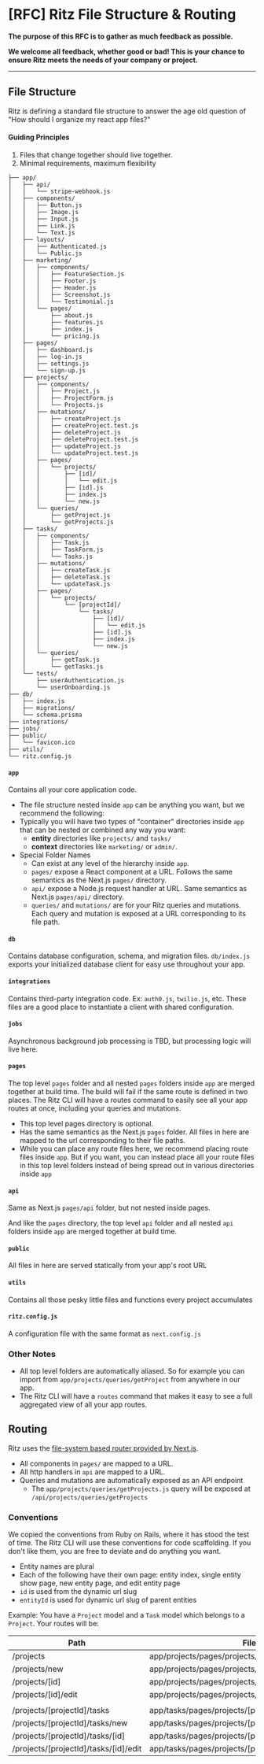 # [RFC] Ritz File Structure & Routing

**The purpose of this RFC is to gather as much feedback as possible.**

**We welcome all feedback, whether good or bad! This is your chance to ensure Ritz meets the needs of your company or project.**

<hr/>

## File Structure

Ritz is defining a standard file structure to answer the age old question of "How should I organize my react app files?"

#### Guiding Principles

1. Files that change together should live together.
2. Minimal requirements, maximum flexibility

```
├── app/
│   ├── api/
│   │   └── stripe-webhook.js
│   ├── components/
│   │   ├── Button.js
│   │   ├── Image.js
│   │   ├── Input.js
│   │   ├── Link.js
│   │   └── Text.js
│   ├── layouts/
│   │   ├── Authenticated.js
│   │   └── Public.js
│   ├── marketing/
│   │   ├── components/
│   │   │   ├── FeatureSection.js
│   │   │   ├── Footer.js
│   │   │   ├── Header.js
│   │   │   ├── Screenshot.js
│   │   │   └── Testimonial.js
│   │   └── pages/
│   │       ├── about.js
│   │       ├── features.js
│   │       ├── index.js
│   │       └── pricing.js
│   ├── pages/
│   │   ├── dashboard.js
│   │   ├── log-in.js
│   │   ├── settings.js
│   │   └── sign-up.js
│   ├── projects/
│   │   ├── components/
│   │   │   ├── Project.js
│   │   │   ├── ProjectForm.js
│   │   │   └── Projects.js
│   │   ├── mutations/
│   │   │   ├── createProject.js
│   │   │   ├── createProject.test.js
│   │   │   ├── deleteProject.js
│   │   │   ├── deleteProject.test.js
│   │   │   ├── updateProject.js
│   │   │   └── updateProject.test.js
│   │   ├── pages/
│   │   │   └── projects/
│   │   │       ├── [id]/
│   │   │       │   └── edit.js
│   │   │       ├── [id].js
│   │   │       ├── index.js
│   │   │       └── new.js
│   │   └── queries/
│   │       ├── getProject.js
│   │       └── getProjects.js
│   ├── tasks/
│   │   ├── components/
│   │   │   ├── Task.js
│   │   │   ├── TaskForm.js
│   │   │   └── Tasks.js
│   │   ├── mutations/
│   │   │   ├── createTask.js
│   │   │   ├── deleteTask.js
│   │   │   └── updateTask.js
│   │   ├── pages/
│   │   │   └── projects/
│   │   │       └── [projectId]/
│   │   │           └── tasks/
│   │   │               ├── [id]/
│   │   │               │   └── edit.js
│   │   │               ├── [id].js
│   │   │               ├── index.js
│   │   │               └── new.js
│   │   └── queries/
│   │       ├── getTask.js
│   │       └── getTasks.js
│   └── tests/
│       ├── userAuthentication.js
│       └── userOnboarding.js
├── db/
│   ├── index.js
│   ├── migrations/
│   └── schema.prisma
├── integrations/
├── jobs/
├── public/
│   └── favicon.ico
├── utils/
└── ritz.config.js
```

#### `app`

Contains all your core application code.

- The file structure nested inside `app` can be anything you want, but we recommend the following:
- Typically you will have two types of "container" directories inside `app` that can be nested or combined any way you want:
  - **entity** directories like `projects/` and `tasks/`
  - **context** directories like `marketing/` or `admin/`.
- Special Folder Names
  - Can exist at any level of the hierarchy inside `app`.
  - `pages/` expose a React component at a URL. Follows the same semantics as the Next.js `pages/` directory.
  - `api/` expose a Node.js request handler at URL. Same semantics as Next.js `pages/api/` directory.
  - `queries/` and `mutations/` are for your Ritz queries and mutations. Each query and mutation is exposed at a URL corresponding to its file path.

#### `db`

Contains database configuration, schema, and migration files. `db/index.js` exports your initialized database client for easy use throughout your app.

#### `integrations`

Contains third-party integration code. Ex: `auth0.js`, `twilio.js`, etc. These files are a good place to instantiate a client with shared configuration.

#### `jobs`

Asynchronous background job processing is TBD, but processing logic will live here.

#### `pages`

The top level `pages` folder and all nested `pages` folders inside `app` are merged together at build time. The build will fail if the same route is defined in two places. The Ritz CLI will have a routes command to easily see all your app routes at once, including your queries and mutations.

- This top level pages directory is optional.
- Has the same semantics as the Next.js `pages` folder. All files in here are mapped to the url corresponding to their file paths.
- While you can place any route files here, we recommend placing route files inside `app`. But if you want, you can instead place all your route files in this top level folders instead of being spread out in various directories inside `app`

#### `api`

Same as Next.js `pages/api` folder, but not nested inside pages.

And like the `pages` directory, the top level `api` folder and all nested `api` folders inside `app` are merged together at build time.

#### `public`

All files in here are served statically from your app's root URL

#### `utils`

Contains all those pesky little files and functions every project accumulates

#### `ritz.config.js`

A configuration file with the same format as `next.config.js`

### Other Notes

- All top level folders are automatically aliased. So for example you can import from `app/projects/queries/getProject` from anywhere in our app.
- The Ritz CLI will have a `routes` command that makes it easy to see a full aggregated view of all your app routes.

## Routing

Ritz uses the [file-system based router provided by Next.js](https://nextjs.org/docs/routing/introduction).

- All components in `pages/` are mapped to a URL.
- All http handlers in `api` are mapped to a URL.
- Queries and mutations are automatically exposed as an API endpoint
  - The `app/projects/queries/getProjects.js` query will be exposed at `/api/projects/queries/getProjects`

### Conventions

We copied the conventions from Ruby on Rails, where it has stood the test of time. The Ritz CLI will use these conventions for code scaffolding. If you don't like them, you are free to deviate and do anything you want.

- Entity names are plural
- Each of the following have their own page: entity index, single entity show page, new entity page, and edit entity page
- `id` is used from the dynamic url slug
- `entityId` is used for dynamic url slug of parent entities

Example: You have a `Project` model and a `Task` model which belongs to a `Project`. Your routes will be:

| Path                                  | File                                                    |
| ------------------------------------- | ------------------------------------------------------- |
| /projects                             | app/projects/pages/projects/index.js                    |
| /projects/new                         | app/projects/pages/projects/new.js                      |
| /projects/[id]                        | app/projects/pages/projects/[id].js                     |
| /projects/[id]/edit                   | app/projects/pages/projects/[id]/edit.js                |
|                                       |                                                         |
| /projects/[projectId]/tasks           | app/tasks/pages/projects/[projectId]/tasks/index.js     |
| /projects/[projectId]/tasks/new       | app/tasks/pages/projects/[projectId]/tasks/new.js       |
| /projects/[projectId]/tasks/[id]      | app/tasks/pages/projects/[projectId]/tasks/[id].js      |
| /projects/[projectId]/tasks/[id]/edit | app/tasks/pages/projects/[projectId]/tasks/[id]/edit.js |
